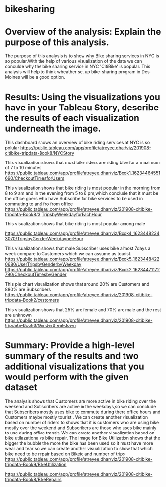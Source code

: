 # bikesharing
# Overview of the analysis: Explain the purpose of this analysis.
The purpose of this analysis is to show why Bike sharing services in NYC is so popular.With the help of various visualization of the data we can conculde why the bike sharing service in NYC 'CitiBike' is popular.
This analysis will help to think wheather set up bike-sharing program in Des Moines will be a good option.







# Results: Using the visualizations you have in your Tableau Story, describe the results of each visualization underneath the image.
This dashboard shows an overview of bike riding services at NYC is so polular
https://public.tableau.com/app/profile/atreyee.dhar/viz/201908-citibike-tripdata-Book8/NYCStory

This visualization shows that most bike riders are riding bike for a maximum of 7 to 10 minutes
https://public.tableau.com/app/profile/atreyee.dhar/viz/Book1_16234464551690/CheckoutTimesforUsers

This visualization shows that bike riding is most popular in the morning from 8 to 9 am and in the evening from 5 to 6 pm,which conclude that it must be the office goers who have Subscribe for bike services to be used in commuting to and fro from office
https://public.tableau.com/app/profile/atreyee.dhar/viz/201908-citibike-tripdata-Book8/3_TripsbyWeekdayforEachHour

This visualization shows that bike riding is most popular among male

https://public.tableau.com/app/profile/atreyee.dhar/viz/Book4_16234482343070/TripsbyGenderWeekdayperHour

This visualization shows that male Subscriber uses bike almost 7days a week compare to Customers which we can assume as tourist.
https://public.tableau.com/app/profile/atreyee.dhar/viz/Book5_16234484220680/UserTripsbyGenderbyWeekday
https://public.tableau.com/app/profile/atreyee.dhar/viz/Book2_16234471172790/CheckoutTimesbyGender

This pie chart visualization shows that around 20% are Customers and 880% are Subscribers
https://public.tableau.com/app/profile/atreyee.dhar/viz/201908-citibike-tripdata-Book2/customers

This visualization shows that 25% are female and 70% are male and the rest are unknown
https://public.tableau.com/app/profile/atreyee.dhar/viz/201908-citibike-tripdata-Book8/GenderBreakdown











# Summary: Provide a high-level summary of the results and two additional visualizations that you would perform with the given dataset
The analysis shows that Customers are more active in bike riding over the weekend and Subscribers are active in the weekdays,so we can conclude that Subscribers mostly uses bike to commute during there office hours and Customers maybe mostly tourist .
We can create another visualization based on number of riders to shows that it is customers who are using bike mostly over the weekend and Subscribers are those who uses bike mainly to use during office transit.
We can create another visualization based on bike utilazationa vs bike repair.
The image for Bike Utilization shows that the bigger the bubble the more the bike has been used so it must have more wear and tear so we can create another visualization to show that which bike need to be repair based on Bikeid and number of trips
https://public.tableau.com/app/profile/atreyee.dhar/viz/201908-citibike-tripdata-Book9/BikeUtilization

https://public.tableau.com/app/profile/atreyee.dhar/viz/201908-citibike-tripdata-Book8/BikeRepairs
